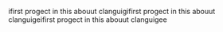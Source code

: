 ifirst progect in this abouut clanguigifirst progect in this abouut clanguigeifirst progect in this abouut clanguigee
